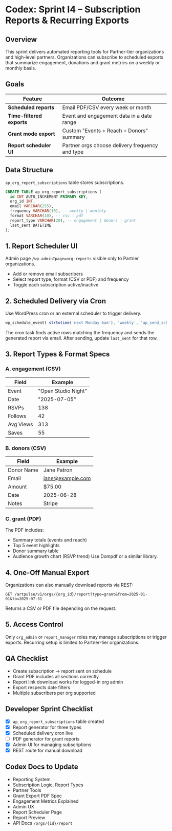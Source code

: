 # Codex: Sprint I4 – Subscription Reports & Recurring Exports

## Overview
This sprint delivers automated reporting tools for Partner-tier organizations and high-level partners. Organizations can subscribe to scheduled exports that summarize engagement, donations and grant metrics on a weekly or monthly basis.

## Goals
| Feature | Outcome |
| ------- | ------- |
| **Scheduled reports** | Email PDF/CSV every week or month |
| **Time-filtered exports** | Event and engagement data in a date range |
| **Grant mode export** | Custom "Events + Reach + Donors" summary |
| **Report scheduler UI** | Partner orgs choose delivery frequency and type |

## Data Structure
`ap_org_report_subscriptions` table stores subscriptions.
```sql
CREATE TABLE ap_org_report_subscriptions (
  id INT AUTO_INCREMENT PRIMARY KEY,
  org_id INT,
  email VARCHAR(255),
  frequency VARCHAR(10), -- weekly | monthly
  format VARCHAR(10), -- csv | pdf
  report_type VARCHAR(20), -- engagement | donors | grant
  last_sent DATETIME
);
```

## 1. Report Scheduler UI
Admin page `/wp-admin?page=org-reports` visible only to Partner organizations.
- Add or remove email subscribers
- Select report type, format (CSV or PDF) and frequency
- Toggle each subscription active/inactive

## 2. Scheduled Delivery via Cron
Use WordPress cron or an external scheduler to trigger delivery.
```php
wp_schedule_event( strtotime('next Monday 6am'), 'weekly', 'ap_send_scheduled_reports' );
```
The cron task finds active rows matching the frequency and sends the generated report via email. After sending, update `last_sent` for that row.

## 3. Report Types & Format Specs
### A. engagement (CSV)
| Field | Example |
| ----- | ------- |
| Event | "Open Studio Night" |
| Date | "2025-07-05" |
| RSVPs | 138 |
| Follows | 42 |
| Avg Views | 313 |
| Saves | 55 |

### B. donors (CSV)
| Field | Example |
| ----- | ------- |
| Donor Name | Jane Patron |
| Email | jane@example.com |
| Amount | $75.00 |
| Date | 2025-06-28 |
| Notes | Stripe |

### C. grant (PDF)
The PDF includes:
- Summary totals (events and reach)
- Top 5 event highlights
- Donor summary table
- Audience growth chart (RSVP trend)
Use Dompdf or a similar library.

## 4. One-Off Manual Export
Organizations can also manually download reports via REST:
```http
GET /artpulse/v1/orgs/{org_id}/report?type=grant&from=2025-01-01&to=2025-07-31
```
Returns a CSV or PDF file depending on the request.

## 5. Access Control
Only `org_admin` or `report_manager` roles may manage subscriptions or trigger exports. Recurring setup is limited to Partner-tier organizations.

## QA Checklist
- Create subscription → report sent on schedule
- Grant PDF includes all sections correctly
- Report link download works for logged-in org admin
- Export respects date filters
- Multiple subscribers per org supported

## Developer Sprint Checklist
- [x] `ap_org_report_subscriptions` table created
- [x] Report generator for three types
- [x] Scheduled delivery cron live
- [ ] PDF generator for grant reports
- [x] Admin UI for managing subscriptions
- [x] REST route for manual download

## Codex Docs to Update
- Reporting System
- Subscription Logic, Report Types
- Partner Tools
- Grant Export PDF Spec
- Engagement Metrics Explained
- Admin UX
- Report Scheduler Page
- Report Preview
- API Docs `/orgs/{id}/report`
